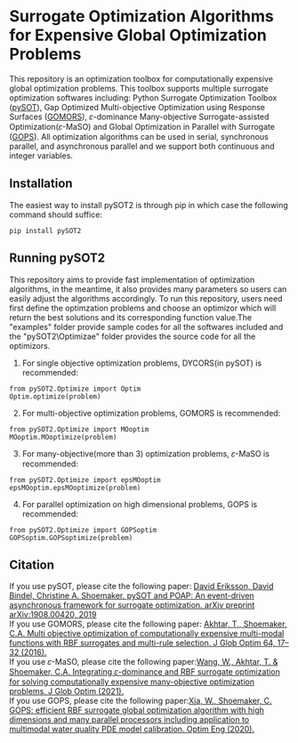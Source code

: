 # Surrogate Optimization Algorithms for Expensive Global Optimization Problems
This repository is an optimization toolbox for computationally expensive global optimization problems. This toolbox supports multiple surrogate optimization softwares including: Python Surrogate Optimization Toolbox ([pySOT](https://github.com/dme65/pySOT)), Gap Optimized Multi-objective Optimization using Response Surfaces ([GOMORS](https://github.com/drkupi/GOMORS_pySOT)), 𝜀-dominance Many-objective Surrogate-assisted Optimization(𝜀-MaSO) and Global Optimization in Parallel with Surrogate ([GOPS](https://github.com/louisXW/GOPS)). All optimization algorithms can be used in serial, synchronous parallel, and asynchronous parallel and we support both continuous and integer variables.<br>
## Installation
The easiest way to install pySOT2 is through pip in which case the following command should suffice:
```
pip install pySOT2
```
## Running pySOT2
This repository aims to provide fast implementation of optimization algorithms, in the meantime, it also provides many parameters so users can easily adjust the algorithms accordingly. To run this repository, users need first define the optimzation problems and choose an optimizor which will return the best solutions and its corresponding function value.The "examples" folder provide sample codes for all the softwares included and the "pySOT2\Optimizae" folder provides the source code for all the optimizors.<br>
1. For single objective optimization problems, DYCORS(in pySOT) is recommended:
 ```
from pySOT2.Optimize import Optim
Optim.optimize(problem)
```
2. For multi-objective optimization problems, GOMORS is recommended:
```
from pySOT2.Optimize import MOoptim
MOoptim.MOoptimize(problem)
```
3. For many-objective(more than 3) optimization problems, 𝜀-MaSO is recommended:
```
from pySOT2.Optimize import epsMOoptim
epsMOoptim.epsMOoptimize(problem)
```
4. For parallel optimization on high dimensional problems, GOPS is recommended:
```
from pySOT2.Optimize import GOPSoptim
GOPSoptim.GOPSoptimize(problem)
```
## Citation
If you use pySOT, please cite the following paper: [David Eriksson, David Bindel, Christine A. Shoemaker. pySOT and POAP: An event-driven asynchronous framework for surrogate optimization. arXiv preprint arXiv:1908.00420, 2019](https://arxiv.org/abs/1908.00420)<br>
If you use GOMORS, please cite the following paper: [Akhtar, T., Shoemaker, C.A. Multi objective optimization of computationally expensive multi-modal functions with RBF surrogates and multi-rule selection. J Glob Optim 64, 17–32 (2016).](https://link.springer.com/article/10.1007/s10898-015-0270-y#citeas)<br>
If you use 𝜀-MaSO, please cite the following paper:[Wang, W., Akhtar, T. & Shoemaker, C.A. Integrating 𝜀-dominance and RBF surrogate optimization for solving computationally expensive many-objective optimization problems. J Glob Optim (2021).](https://doi.org/10.1007/s10898-021-01019-w)<br>
If you use GOPS, please cite the following paper:[Xia, W., Shoemaker, C. GOPS: efficient RBF surrogate global optimization algorithm with high dimensions and many parallel processors including application to multimodal water quality PDE model calibration. Optim Eng (2020).](https://link.springer.com/article/10.1007/s11081-020-09556-1)<br>
